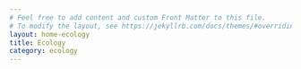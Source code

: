 ```yaml
---
# Feel free to add content and custom Front Matter to this file.
# To modify the layout, see https://jekyllrb.com/docs/themes/#overriding-theme-defaults
layout: home-ecology
title: Ecology
category: ecology
---
```

<link href="https://fonts.googleapis.com/css2?family=Amiri&display=swap" rel="stylesheet">
